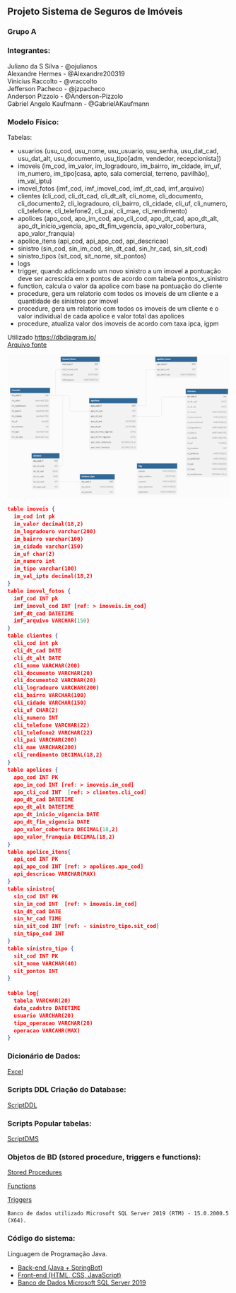 ## Projeto Sistema de Seguros de Imóveis

### Grupo A

### Integrantes:
Juliano da S Silva - @ojulianos<br>
Alexandre Hermes - @Alexandre200319<br>
Vinicius Raccolto - @vraccolto<br>
Jefferson Pacheco - @jzpacheco<br>
Anderson Pizzolo - @Anderson-Pizzolo<br>
Gabriel Angelo Kaufmann - @GabrielAKaufmann<br>

### Modelo Físico:
Tabelas:
- usuarios (usu_cod, usu_nome, usu_usuario, usu_senha, usu_dat_cad, usu_dat_alt, usu_documento, usu_tipo[adm, vendedor, recepcionista])
- imoveis (im_cod, im_valor, im_logradouro, im_bairro, im_cidade, im_uf, im_numero, im_tipo[casa, apto, sala comercial, terreno, pavilhão], im_val_iptu) 
- imovel_fotos (imf_cod, imf_imovel_cod, imf_dt_cad, imf_arquivo)
- clientes (cli_cod, cli_dt_cad, cli_dt_alt, cli_nome, cli_documento, cli_documento2, cli_logradouro, cli_bairro, cli_cidade, cli_uf, cli_numero, cli_telefone, cli_telefone2, cli_pai, cli_mae, cli_rendimento)
- apolices (apo_cod, apo_im_cod, apo_cli_cod, apo_dt_cad, apo_dt_alt, apo_dt_inicio_vgencia, apo_dt_fim_vgencia, apo_valor_cobertura, apo_valor_franquia)
- apolice_itens (api_cod, api_apo_cod, api_descricao)
- sinistro (sin_cod, sin_im_cod, sin_dt_cad, sin_hr_cad, sin_sit_cod)
- sinistro_tipos (sit_cod, sit_nome, sit_pontos)
- logs
- trigger, quando adicionado um novo sinistro a um imovel a pontuação deve ser acrescida em x pontos de acordo com tabela pontos_x_sinistro
- function, calcula o valor da apolice com base na pontuação do cliente
- procedure, gera um relatorio com todos os imoveis de um cliente e a quantidade de sinistros por imovel
- procedure, gera um relatorio com todos os imoveis de um cliente e o valor individual de cada apolice e valor total das apolices
- procedure, atualiza valor dos imoveis de acordo com taxa ipca, igpm

Utilizado https://dbdiagram.io/<br>
[Arquivo fonte](https://dbdiagram.io/d/trabalho-banco-2-6566748c3be1495787ecdddf)<br>

![Diagrama ER](Diagrama%20ER.png)

```` json
table imoveis {
  im_cod int pk
  im_valor decimal(18,2)
  im_logradouro varchar(200) 
  im_bairro varchar(100)
  im_cidade varchar(150)
  im_uf char(2)
  im_numero int
  im_tipo varchar(100)
  im_val_iptu decimal(18,2)
}
table imovel_fotos {
  imf_cod INT pk
  imf_imovel_cod INT [ref: > imoveis.im_cod]
  imf_dt_cad DATETIME
  imf_arquivo VARCHAR(150)
}
table clientes {
  cli_cod int pk
  cli_dt_cad DATE 
  cli_dt_alt DATE
  cli_nome VARCHAR(200)
  cli_documento VARCHAR(20)
  cli_documento2 VARCHAR(20)
  cli_logradouro VARCHAR(200)
  cli_bairro VARCHAR(100)
  cli_cidade VARCHAR(150)
  cli_uf CHAR(2)
  cli_numero INT 
  cli_telefone VARCHAR(22)
  cli_telefone2 VARCHAR(22)
  cli_pai VARCHAR(200)
  cli_mae VARCHAR(200)
  cli_rendimento DECIMAL(18,2)
}
table apolices {
  apo_cod INT PK
  apo_im_cod INT [ref: > imoveis.im_cod]
  apo_cli_cod INT  [ref: > clientes.cli_cod]
  apo_dt_cad DATETIME 
  apo_dt_alt DATETIME
  apo_dt_inicio_vigencia DATE
  apo_dt_fim_vigencia DATE 
  apo_valor_cobertura DECIMAL(18,2)
  apo_valor_franquia DECIMAL(18,2)
}
table apolice_itens{
  api_cod INT PK
  api_apo_cod INT [ref: > apolices.apo_cod]
  api_descricao VARCHAR(MAX)
}
table sinistro{
  sin_cod INT PK
  sin_im_cod INT  [ref: > imoveis.im_cod]
  sin_dt_cad DATE
  sin_hr_cad TIME
  sin_sit_cod INT [ref: - sinistro_tipo.sit_cod]
  sin_tipo_cod INT
} 
table sinistro_tipo {
  sit_cod INT PK
  sit_nome VARCHAR(40)
  sit_pontos INT
}

table log{
  tabela VARCHAR(20)
  data_cadstro DATETIME
  usuario VARCHAR(20)
  tipo_operacao VARCHAR(20)
  operacao VARCAHR(MAX)
}
````
  
### Dicionário de Dados:
[Excel](dicionario-dados/dicionario-dados.ods)



### Scripts DDL Criação do Database:
[ScriptDDL](ddl/01-ScriptDDL.sql)

### Scripts Popular tabelas:
[ScriptDMS](dml/ScriptDML.sql)

### Objetos de BD (stored procedure, triggers e functions):
[Stored Procedures](ddl/procedure.sql)

[Functions](ddl/function.sql)

[Triggers](ddl/trigger.sql)

````
Banco de dados utilizado Microsoft SQL Server 2019 (RTM) - 15.0.2000.5 (X64).
````


### Código do sistema:
Linguagem de Programação Java.<br>

- [Back-end (Java + SpringBot)](back-end/)
- [Front-end (HTML, CSS, JavaScript)](front-end/)
- [Banco de Dados Microsoft SQL Server 2019](https://www.microsoft.com/pt-br/download/details.aspx?id=101064)
